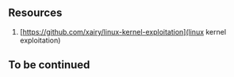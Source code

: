 
## Resources

1. [https://github.com/xairy/linux-kernel-exploitation](linux kernel exploitation)


## To be continued

